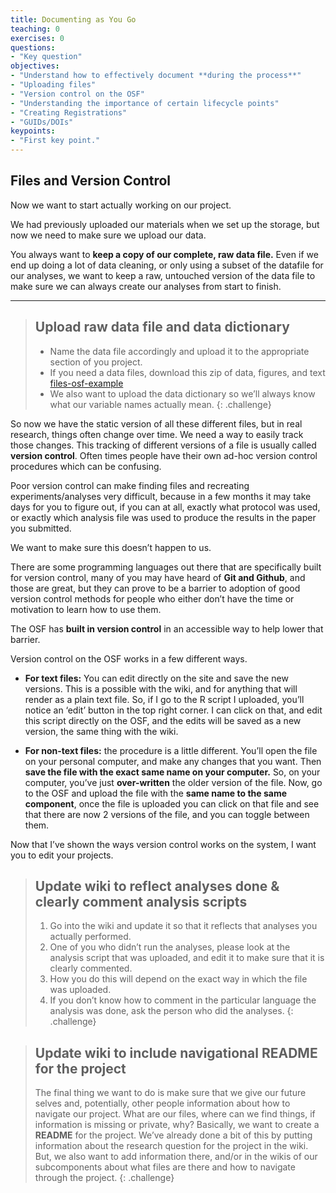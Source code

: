 ```yaml
---
title: Documenting as You Go
teaching: 0
exercises: 0
questions:
- "Key question"
objectives:
- "Understand how to effectively document **during the process**"
- "Uploading files"
- "Version control on the OSF"
- "Understanding the importance of certain lifecycle points"
- "Creating Registrations"
- "GUIDs/DOIs"
keypoints:
- "First key point."
---
```



## Files and Version Control
Now we want to start actually working on our project.

We had previously uploaded our materials when we set up the storage, but now we need to make sure we upload our data.

You always want to **keep a copy of our complete, raw data file.** Even if we end up doing a lot of data cleaning, or only using a subset of the datafile for our analyses, we want to keep a raw, untouched version of the data file to make sure we can always create our analyses from start to finish.

---

>## Upload raw data file and data dictionary
>
>* Name the data file accordingly and upload it to the appropriate section of you project.
>  * If you need a data files, download this zip of data, figures, and text [files-osf-example](https://github.com/ucla-data-archive/2018-env-188b/raw/master/data/files-osf-examples.zip)
>* We also want to upload the data dictionary so we’ll always know what our variable names actually mean.
{: .challenge}

So now we have the static version of all these different files, but in real research, things often change over time. We need a way to easily track those changes. This tracking of different versions of a file is usually called **version control**. Often times people have their own ad-hoc version control procedures which can be confusing.

Poor version control can make finding files and recreating experiments/analyses very difficult, because in a few months it may take days for you to figure out, if you can at all, exactly what protocol was used, or exactly which analysis file was used to produce the results in the paper you submitted.

We want to make sure this doesn’t happen to us.

There are some programming languages out there that are specifically built for version control, many of you may have heard of **Git and Github**, and those are great, but they can prove to be a barrier to adoption of good version control methods for people who either don’t have the time or motivation to learn how to use them.

The OSF has **built in version control** in an accessible way to help lower that barrier.

Version control on the OSF works in a few different ways.

* **For text files:** You can edit directly on the site and save the new versions. This is a possible with the wiki, and for anything that will render as a plain text file. So, if I go to the R script I uploaded, you’ll notice an ‘edit’ button in the top right corner. I can click on that, and edit this script directly on the OSF, and the edits will be saved as a new version, the same thing with the wiki.

* **For non-text files:** the procedure is a little different. You’ll open the file on your personal computer, and make any changes that you want. Then **save the file with the exact same name on your computer.** So, on your computer, you’ve just **over-written** the older version of the file. Now, go to the OSF and upload the file with the **same name to the same component**, once the file is uploaded you can click on that file and see that there are now 2 versions of the file, and you can toggle between them.

Now that I’ve shown the ways version control works on the system, I want you to edit your projects.

> ## Update wiki to reflect analyses done & clearly comment analysis scripts
>
> 1. Go into the wiki and update it so that it reflects that analyses you actually performed.
> 2. One of you who didn’t run the analyses, please look at the analysis script that was uploaded, and edit it to make sure that it is clearly commented.
> 3. How you do this will depend on the exact way in which the file was uploaded.
> 4. If you don’t know how to comment in the particular language the analysis was done, ask the person who did the analyses.
{: .challenge}

> ## Update wiki to include navigational README for the project
> The final thing we want to do is make sure that we give our future selves and, potentially, other people information about how to navigate our project.
> What are our files, where can we find things, if information is missing or private, why?
> Basically, we want to create a **README** for the project.
> We’ve already done a bit of this by putting information about the research question for the project in the wiki. But, we also want to add information there, and/or in the wikis of our subcomponents about what files are there and how to navigate through the project.
{: .challenge}
